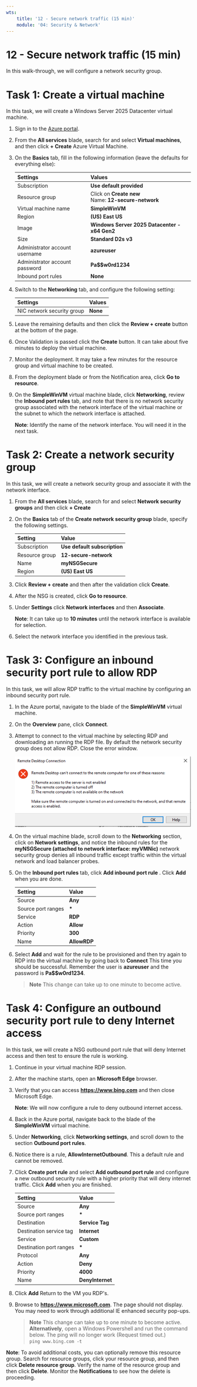 ```yaml
---
wts:
    title: '12 - Secure network traffic (15 min)'
    module: '04: Security & Network'
---
```

# 12 - Secure network traffic (15 min)

In this walk-through, we will configure a network security group.

# Task 1: Create a virtual machine

In this task, we will create a Windows Server 2025 Datacenter virtual machine. 

1. Sign in to the [Azure portal](https://portal.azure.com).

2. From the **All services** blade, search for and select **Virtual machines**, and then click **+ Create** Azure Virtual Machine.

3. On the **Basics** tab, fill in the following information (leave the defaults for everything else):

    | Settings | Values |
    |  -- | -- |
    | Subscription | **Use default provided** |
    | Resource group | Click on **Create new** <br /> Name: **12-secure-network** |
    | Virtual machine name | **SimpleWinVM** |
    | Region | **(US) East US**|
    | Image | **Windows Server 2025 Datacenter - x64 Gen2**|
    | Size | **Standard D2s v3**|
    | Administrator account username | **azureuser** |
    | Administrator account password | **Pa$$w0rd1234**|
    | Inbound port rules | **None**|

4. Switch to the **Networking** tab, and configure the following setting:

    | Settings | Values |
    | -- | -- |
    | NIC network security group | **None**|

5. Leave the remaining defaults and then click the **Review + create** button at the bottom of the page.

6. Once Validation is passed click the **Create** button. It can take about five minutes to deploy the virtual machine.

7. Monitor the deployment. It may take a few minutes for the resource group and virtual machine to be created. 

8. From the deployment blade or from the Notification area, click **Go to resource**. 

9. On the **SimpleWinVM** virtual machine blade, click **Networking**, review the **Inbound port rules** tab, and note that there is no network security group associated with the network interface of the virtual machine or the subnet to which the network interface is attached.

    **Note**: Identify the name of the network interface. You will need it in the next task.

# Task 2: Create a network security group

In this task, we will create a network security group and associate it with the network interface. 

1. From the **All services** blade, search for and select **Network security groups** and then click **+ Create**

2. On the **Basics** tab of the **Create network security group** blade, specify the following settings.

    | Setting | Value |
    | -- | -- |
    | Subscription | **Use default subscription** |
    | Resource group | **12-secure-network** |
    | Name | **myNSGSecure** |
    | Region | **(US) East US**  |

3. Click **Review + create** and then after the validation click **Create**.

4. After the NSG is created, click **Go to resource**.

5. Under **Settings** click **Network interfaces** and then **Associate**.
    
    **Note**: It can take up to **10 minutes** until the network interface is available for selection. 


6. Select the network interface you identified in the previous task. 

# Task 3: Configure an inbound security port rule to allow RDP

In this task, we will allow RDP traffic to the virtual machine by configuring an inbound security port rule. 

1. In the Azure portal, navigate to the blade of the **SimpleWinVM** virtual machine. 

2. On the **Overview** pane, click **Connect**.

3. Attempt to connect to the virtual machine by selecting RDP and downloading an running the RDP file. By default the network security group does not allow RDP. Close the error window. 


    ![Screenshot of the error message that the virtual machine connection has failed.](../images/M02-1201.png)

4. On the virtual machine blade, scroll down to the **Networking** section, click on **Network settings**, and notice the inbound rules for the **myNSGSecure (attached to network interface: myVMNic)** network security group denies all inbound traffic except traffic within the virtual network and load balancer probes.

5. On the **Inbound port rules** tab, click **Add inbound port rule** . Click **Add** when you are done. 

    | Setting | Value |
    | -- | -- |
    | Source | **Any**|
    | Source port ranges | **\*** |
    | Service | **RDP** |
    | Action | **Allow** |
    | Priority | **300** |
    | Name | **AllowRDP** |

6. Select **Add** and wait for the rule to be provisioned and then try again to RDP into the virtual machine by going back to **Connect** This time you should be successful. Remember the user is **azureuser** and the password is **Pa$$w0rd1234**.

    >**Note** This change can take up to one minute to become active.

# Task 4: Configure an outbound security port rule to deny Internet access

In this task, we will create a NSG outbound port rule that will deny Internet access and then test to ensure the rule is working.

1. Continue in your virtual machine RDP session. 

2. After the machine starts, open an **Microsoft Edge** browser. 

3. Verify that you can access **https://www.bing.com** and then close Microsoft Edge. 

    **Note**: We will now configure a rule to deny outbound internet access. 

4. Back in the Azure portal, navigate back to the blade of the **SimpleWinVM** virtual machine. 

5. Under **Networking**, click **Networking settings**, and scroll down to the section **Outbound port rules**.

6. Notice there is a rule, **AllowInternetOutbound**. This a default rule and cannot be removed. 

7. Click **Create port rule** and select **Add outbound port rule** and configure a new outbound security rule with a higher priority that will deny internet traffic. Click **Add** when you are finished. 

    | Setting | Value |
    | -- | -- |
    | Source | **Any**|
    | Source port ranges | **\*** |
    | Destination | **Service Tag** |
    | Destination service tag | **Internet** |
    | Service | **Custom** |
    | Destination port ranges | **\*** |
    | Protocol | **Any** |
    | Action | **Deny** |
    | Priority | **4000** |
    | Name | **DenyInternet** |

8. Click **Add** Return to the VM you RDP's. 

9. Browse to **https://www.microsoft.com**. The page should not display. You may need to work through additional IE enhanced security pop-ups.  

    >**Note** This change can take up to one minute to become active. **Alternatively**, open a Windows Powershell and run the command below. The ping will no longer work (Request timed out.)<br />
    ```ping www.bing.com -t ```<br />
    

**Note**: To avoid additional costs, you can optionally remove this resource group. Search for resource groups, click your resource group, and then click **Delete resource group**. Verify the name of the resource group and then click **Delete**. Monitor the **Notifications** to see how the delete is proceeding.
